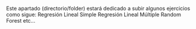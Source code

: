 Este apartado (directorio/folder) estará dedicado a subir algunos ejercicios como sigue:
Regresión Lineal Simple
Regresión Lineal Múltiple
Random Forest
etc...
